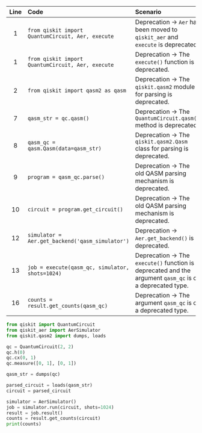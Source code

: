 | Line | Code | Scenario | Reference | Artifact | Refactoring |
| :--: | :--- | :------- | :-------: | :------- | :---------- |
| 1 | `from qiskit import QuantumCircuit, Aer, execute` | Deprecation -> `Aer` has been moved to `qiskit_aer` and `execute` is deprecated. | Internal Knowledge | Aer | `from qiskit_aer import AerSimulator` |
| 1 | `from qiskit import QuantumCircuit, Aer, execute` | Deprecation -> The `execute()` function is deprecated. | Internal Knowledge | execute | |
| 2 | `from qiskit import qasm2 as qasm` | Deprecation -> The `qiskit.qasm2` module for parsing is deprecated. | Internal Knowledge | qiskit.qasm2 | `from qiskit.qasm2 import dumps, loads` |
| 7 | `qasm_str = qc.qasm()` | Deprecation -> The `QuantumCircuit.qasm()` method is deprecated. | Internal Knowledge | QuantumCircuit.qasm() | `qasm_str = dumps(qc)` |
| 8 | `qasm_qc = qasm.Qasm(data=qasm_str)` | Deprecation -> The `qiskit.qasm2.Qasm` class for parsing is deprecated. | Internal Knowledge | qasm.Qasm | `parsed_circuit = loads(qasm_str)` |
| 9 | `program = qasm_qc.parse()` | Deprecation -> The old QASM parsing mechanism is deprecated. | Internal Knowledge | qasm_qc.parse() | |
| 10 | `circuit = program.get_circuit()` | Deprecation -> The old QASM parsing mechanism is deprecated. | Internal Knowledge | program.get_circuit() | `circuit = parsed_circuit` |
| 12 | `simulator = Aer.get_backend('qasm_simulator')` | Deprecation -> `Aer.get_backend()` is deprecated. | Internal Knowledge | Aer.get_backend | `simulator = AerSimulator()` |
| 13 | `job = execute(qasm_qc, simulator, shots=1024)` | Deprecation -> The `execute()` function is deprecated and the argument `qasm_qc` is of a deprecated type. | Internal Knowledge | execute | `job = simulator.run(circuit, shots=1024)` |
| 16 | `counts = result.get_counts(qasm_qc)` | Deprecation -> The argument `qasm_qc` is of a deprecated type. | Internal Knowledge | get_counts | `counts = result.get_counts(circuit)` |


```python
from qiskit import QuantumCircuit
from qiskit_aer import AerSimulator
from qiskit.qasm2 import dumps, loads

qc = QuantumCircuit(2, 2)
qc.h(0)
qc.cx(0, 1)
qc.measure([0, 1], [0, 1])

qasm_str = dumps(qc)

parsed_circuit = loads(qasm_str)
circuit = parsed_circuit

simulator = AerSimulator()
job = simulator.run(circuit, shots=1024)
result = job.result()
counts = result.get_counts(circuit)
print(counts)
```